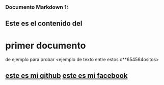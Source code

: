 ### Documento Markdown 1:
## Este es el contenido del 
# primer documento 
de ejemplo para probar
<ejemplo de texto entre estos cositos>
<ejemplo de texto entre estos cositos>
<ejemplo de texto entre estos cosdfdfgitos>
<ejemplo de texto entre estos c**654564ositos>
<ejemplo de texto entre fdfdgahestos cositos>
<ejemplo de tex256464864to entre estos cositos>

[este es mi github](https://www.ejemplogithub.com)
[este es mi facebook](https://www.ejemplofacebook.com)
---------------------------------